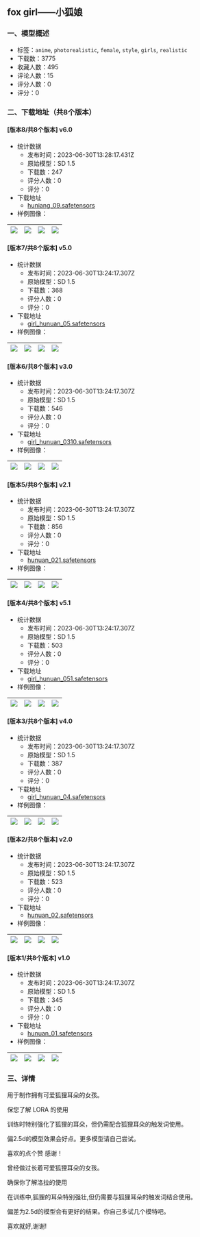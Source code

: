 ## fox girl——小狐娘
### 一、模型概述

- 标签：`anime`, `photorealistic`, `female`, `style`, `girls`, `realistic`
- 下载数：3775
- 收藏人数：495
- 评论人数：15
- 评分人数：0
- 评分：0

### 二、下载地址（共8个版本）

#### [版本8/共8个版本] v6.0

- 统计数据
  - 发布时间：2023-06-30T13:28:17.431Z
  - 原始模型：SD 1.5
  - 下载数：247
  - 评分人数：0
  - 评分：0
- 下载地址
  - [huniang_09.safetensors](https://civitai.com/api/download/models/107299)
- 样例图像：

| <img src="https://image.civitai.com/xG1nkqKTMzGDvpLrqFT7WA/ce93ecd1-b545-4e3e-ab47-ef3ea064e360/width=450/1346825.jpeg" /> | <img src="https://image.civitai.com/xG1nkqKTMzGDvpLrqFT7WA/3f07ad35-09b0-48f8-9af1-25b44d652ab5/width=450/1346736.jpeg" /> | <img src="https://image.civitai.com/xG1nkqKTMzGDvpLrqFT7WA/12ec22db-d4ff-45cd-a5fa-5a2ff9a880eb/width=450/1346739.jpeg" /> | <img src="https://image.civitai.com/xG1nkqKTMzGDvpLrqFT7WA/eb51ccb0-a3fc-45aa-b1ff-f8431f67226c/width=450/1346743.jpeg" /> |
| ---- | ---- | ---- | ---- |

#### [版本7/共8个版本] v5.0

- 统计数据
  - 发布时间：2023-06-30T13:24:17.307Z
  - 原始模型：SD 1.5
  - 下载数：368
  - 评分人数：0
  - 评分：0
- 下载地址
  - [girl_hunuan_05.safetensors](https://civitai.com/api/download/models/95901)
- 样例图像：

| <img src="https://image.civitai.com/xG1nkqKTMzGDvpLrqFT7WA/9355d9c4-6fe9-4173-9ad6-c1b1297c5b74/width=450/1142656.jpeg" /> | <img src="https://image.civitai.com/xG1nkqKTMzGDvpLrqFT7WA/294fe71c-5901-483a-9ada-42a43fc26c47/width=450/1142562.jpeg" /> | <img src="https://image.civitai.com/xG1nkqKTMzGDvpLrqFT7WA/08190d30-dffc-489b-bd36-bc02c04ea9de/width=450/1142660.jpeg" /> | <img src="https://image.civitai.com/xG1nkqKTMzGDvpLrqFT7WA/6a874aae-a9bd-4413-b9ed-fdaf768a220d/width=450/1142573.jpeg" /> |
| ---- | ---- | ---- | ---- |

#### [版本6/共8个版本] v3.0

- 统计数据
  - 发布时间：2023-06-30T13:24:17.307Z
  - 原始模型：SD 1.5
  - 下载数：546
  - 评分人数：0
  - 评分：0
- 下载地址
  - [girl_hunuan_0310.safetensors](https://civitai.com/api/download/models/87774)
- 样例图像：

| <img src="https://image.civitai.com/xG1nkqKTMzGDvpLrqFT7WA/9fb4a220-b131-486a-8c5d-e7535ce47be5/width=450/1007030.jpeg" /> | <img src="https://image.civitai.com/xG1nkqKTMzGDvpLrqFT7WA/8b22cfb2-d75d-4000-b4f7-6195a981f131/width=450/1006987.jpeg" /> | <img src="https://image.civitai.com/xG1nkqKTMzGDvpLrqFT7WA/fdf621e0-dd60-4e05-b09d-8c5f3097d691/width=450/1007045.jpeg" /> | <img src="https://image.civitai.com/xG1nkqKTMzGDvpLrqFT7WA/8d068462-023d-45d5-bdea-f440992ef372/width=450/1006986.jpeg" /> |
| ---- | ---- | ---- | ---- |

#### [版本5/共8个版本] v2.1

- 统计数据
  - 发布时间：2023-06-30T13:24:17.307Z
  - 原始模型：SD 1.5
  - 下载数：856
  - 评分人数：0
  - 评分：0
- 下载地址
  - [hunuan_021.safetensors](https://civitai.com/api/download/models/77824)
- 样例图像：

| <img src="https://image.civitai.com/xG1nkqKTMzGDvpLrqFT7WA/28d4db4b-c76d-4bb5-b080-14576bb215de/width=450/872676.jpeg" /> | <img src="https://image.civitai.com/xG1nkqKTMzGDvpLrqFT7WA/d592b3f0-43d2-4554-b4d0-99b56b2a362e/width=450/872701.jpeg" /> | <img src="https://image.civitai.com/xG1nkqKTMzGDvpLrqFT7WA/bbb912cd-c76f-4b3d-8406-3181c5a66eeb/width=450/872705.jpeg" /> | <img src="https://image.civitai.com/xG1nkqKTMzGDvpLrqFT7WA/732a80ad-6ea1-415e-a75a-f6f9c6583fe4/width=450/872631.jpeg" /> |
| ---- | ---- | ---- | ---- |

#### [版本4/共8个版本] v5.1

- 统计数据
  - 发布时间：2023-06-30T13:24:17.307Z
  - 原始模型：SD 1.5
  - 下载数：503
  - 评分人数：0
  - 评分：0
- 下载地址
  - [girl_hunuan_051.safetensors](https://civitai.com/api/download/models/97899)
- 样例图像：

| <img src="https://image.civitai.com/xG1nkqKTMzGDvpLrqFT7WA/4a7bf51e-4234-4042-9564-c66797577926/width=450/1178526.jpeg" /> | <img src="https://image.civitai.com/xG1nkqKTMzGDvpLrqFT7WA/920afca6-f437-4577-b370-d3cd3cf4e6bd/width=450/1178504.jpeg" /> | <img src="https://image.civitai.com/xG1nkqKTMzGDvpLrqFT7WA/e43a65e5-8675-4587-9635-082512e170ac/width=450/1178527.jpeg" /> | <img src="https://image.civitai.com/xG1nkqKTMzGDvpLrqFT7WA/1143abf9-4c6d-498a-94a8-51c723be828d/width=450/1178505.jpeg" /> |
| ---- | ---- | ---- | ---- |

#### [版本3/共8个版本] v4.0

- 统计数据
  - 发布时间：2023-06-30T13:24:17.307Z
  - 原始模型：SD 1.5
  - 下载数：387
  - 评分人数：0
  - 评分：0
- 下载地址
  - [girl_hunuan_04.safetensors](https://civitai.com/api/download/models/89871)
- 样例图像：

| <img src="https://image.civitai.com/xG1nkqKTMzGDvpLrqFT7WA/058142b1-c9fb-4bd3-a58e-7d43c21ddb27/width=450/1041568.jpeg" /> | <img src="https://image.civitai.com/xG1nkqKTMzGDvpLrqFT7WA/1bcb4158-5540-4ac2-9f95-ae7c85f6ce88/width=450/1041569.jpeg" /> | <img src="https://image.civitai.com/xG1nkqKTMzGDvpLrqFT7WA/549231f4-cdd1-40cf-97b8-bc3260a58869/width=450/1041571.jpeg" /> | <img src="https://image.civitai.com/xG1nkqKTMzGDvpLrqFT7WA/ed8b45d7-f11e-4aa7-a095-646bb4eef56a/width=450/1041594.jpeg" /> |
| ---- | ---- | ---- | ---- |

#### [版本2/共8个版本] v2.0

- 统计数据
  - 发布时间：2023-06-30T13:24:17.307Z
  - 原始模型：SD 1.5
  - 下载数：523
  - 评分人数：0
  - 评分：0
- 下载地址
  - [hunuan_02.safetensors](https://civitai.com/api/download/models/76690)
- 样例图像：

| <img src="https://image.civitai.com/xG1nkqKTMzGDvpLrqFT7WA/2820864c-78e5-4861-b530-d37b85e77cc2/width=450/859268.jpeg" /> | <img src="https://image.civitai.com/xG1nkqKTMzGDvpLrqFT7WA/370d10aa-a98b-495b-85a1-4d9664b4bce9/width=450/859277.jpeg" /> | <img src="https://image.civitai.com/xG1nkqKTMzGDvpLrqFT7WA/deb830a3-454b-444f-afd1-f9e9640c321e/width=450/859239.jpeg" /> | <img src="https://image.civitai.com/xG1nkqKTMzGDvpLrqFT7WA/bd63896a-844b-4830-b15d-1f8eac977e6f/width=450/859244.jpeg" /> |
| ---- | ---- | ---- | ---- |

#### [版本1/共8个版本] v1.0

- 统计数据
  - 发布时间：2023-06-30T13:24:17.307Z
  - 原始模型：SD 1.5
  - 下载数：345
  - 评分人数：0
  - 评分：0
- 下载地址
  - [hunuan_01.safetensors](https://civitai.com/api/download/models/75884)
- 样例图像：

| <img src="https://image.civitai.com/xG1nkqKTMzGDvpLrqFT7WA/eac29903-9b77-417a-a510-421f13342bf3/width=450/849595.jpeg" /> | <img src="https://image.civitai.com/xG1nkqKTMzGDvpLrqFT7WA/0409f5f1-a891-408f-a44d-59a5850ef05c/width=450/849596.jpeg" /> | <img src="https://image.civitai.com/xG1nkqKTMzGDvpLrqFT7WA/b2a0fcad-667b-4296-a3b4-77198e96343a/width=450/849541.jpeg" /> | <img src="https://image.civitai.com/xG1nkqKTMzGDvpLrqFT7WA/f11e648b-8143-4d1e-91d9-665912b62480/width=450/849548.jpeg" /> |
| ---- | ---- | ---- | ---- |


### 三、详情
<p>用于制作拥有可爱狐狸耳朵的女孩。</p><p>保您了解 LORA 的使用</p><p>训练时特别强化了狐狸的耳朵，但仍需配合狐狸耳朵的触发词使用。</p><p>偏2.5d的模型效果会好点。更多模型请自己尝试。</p><p>喜欢的点个赞  感谢！</p><p>曾经做过长着可爱狐狸耳朵的女孩。</p><p>确保你了解洛拉的使用</p><p>在训练中,狐狸的耳朵特别强壮,但仍需要与狐狸耳朵的触发词结合使用。</p><p>偏差为2.5d的模型会有更好的结果。你自己多试几个模特吧。</p><p>喜欢就好,谢谢!</p>